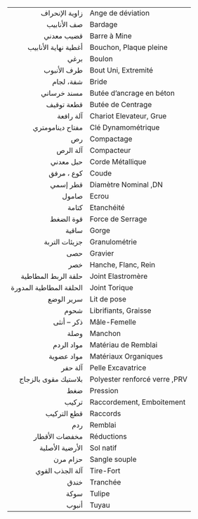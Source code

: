 |  |  |
| ---: | :--- |
| زاوية الإنحراف | Ange de déviation |
| صف الأنابيب | Bardage |
| قضيب معدني | Barre à Mine |
| أغطية نهاية الأنابيب | Bouchon, Plaque pleine |
| برغي | Boulon |
| طرف الأنبوب | Bout Uni, Extremité |
| شفة، لجام | Bride |
| مسند خرساني | Butée d’ancrage en béton |
| قطعة توقيف | Butée de Centrage |
| آلة رافعة | Chariot Elevateur, Grue |
| مفتاح دينامومتري | Clé Dynamométrique |
| رص | Compactage |
| آلة الرص | Compacteur |
| حبل معدني | Corde Métallique |
| كوع ، مرفق | Coude |
| قطر إسمي | Diamètre Nominal ,DN |
| صامول | Ecrou |
| كتامة | Etanchéité |
| قوة الضغط | Force de Serrage |
| ساقية | Gorge |
| جزيئات التربة | Granulométrie |
| حصى | Gravier |
| خصر | Hanche, Flanc, Rein |
| حلقة الربط المطاطية | Joint Elastromère |
| الحلقة المطاطية المدورة | Joint Torique |
| سرير الوضع | Lit de pose |
| شحوم | Librifiants, Graisse |
| ذكر – أنثى | Mâle-Femelle |
| وصلة | Manchon |
| مواد الردم | Matériau de Remblai |
| مواد عضوية  | Matériaux Organiques |
| آلة حفر | Pelle Excavatrice |
| بلاستيك مقوى بالزجاج | Polyester renforcé verre ,PRV |
| ضغط | Pression |
| تركيب | Raccordement, Emboitement |
| قطع التركيب | Raccords |
| ردم | Remblai |
| مخفضات الأقطار | Réductions |
| الأرضية الأصلية | Sol natif |
| حزام مرن | Sangle souple |
| آلة الجذب القوي | Tire-Fort |
| خندق | Tranchée |
| سوكة | Tulipe |
| أنبوب | Tuyau |